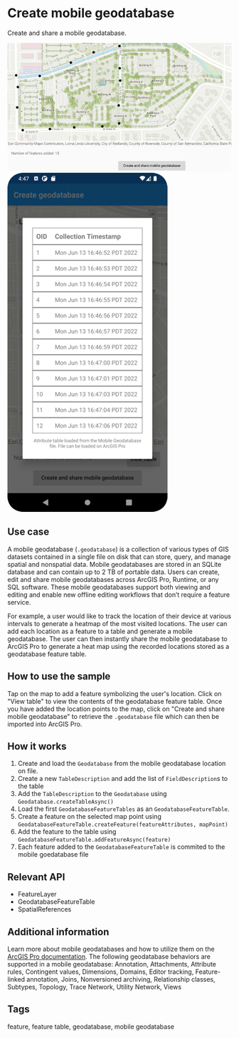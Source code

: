 # Create mobile geodatabase

Create and share a mobile geodatabase.

![Create mobile geodatabase](create-mobile-geodatabase.png) ![View geodatabase table](view-geodatabase-table.png)

## Use case

A mobile geodatabase (`.geodatabase`) is a collection of various types of GIS datasets contained in a single file on disk that can store, query, and manage spatial and nonspatial data. Mobile geodatabases are stored in an SQLite database and can contain up to 2 TB of portable data. Users can create, edit and share mobile geodatabases across ArcGIS Pro, Runtime, or any SQL software. These mobile geodatabases support both viewing and editing and enable new offline editing workflows that don’t require a feature service.

For example, a user would like to track the location of their device at various intervals to generate a heatmap of the most visited locations. The user can add each location as a feature to a table and generate a mobile geodatabase. The user can then instantly share the mobile geodatabase to ArcGIS Pro to generate a heat map using the recorded locations stored as a geodatabase feature table.

## How to use the sample

Tap on the map to add a feature symbolizing the user's location. Click on "View table" to view the contents of the geodatabase feature table. Once you have added the location points to the map, click on "Create and share mobile geodatabase" to retrieve the `.geodatabase` file which can then be imported into ArcGIS Pro.

## How it works

1. Create and load the `Geodatabase` from the mobile geodatabase location on file.
2. Create a new `TableDescription` and add the list of `FieldDescription`s to the table
3. Add the `TableDescription` to the `Geodatabase` using `Geodatabase.createTableAsync()`
4. Load the first `GeodatabaseFeatureTables` as an `GeodatabaseFeatureTable`.
5. Create a feature on the selected map point using `GeodatabaseFeatureTable.createFeature(featureAttributes, mapPoint)`
6. Add the feature to the table using `GeodatabaseFeatureTable.addFeatureAsync(feature)`
7. Each feature added to the `GeodatabaseFeatureTable` is commited to the mobile goedatabase file

## Relevant API

* FeatureLayer
* GeodatabaseFeatureTable
* SpatialReferences

## Additional information

Learn more about mobile geodatabases and how to utilize them on the [ArcGIS Pro documentation](https://pro.arcgis.com/en/pro-app/latest/help/data/geodatabases/manage-mobile-gdb/mobile-geodatabases.htm). The following geodatabase behaviors are supported in a mobile geodatabase: Annotation, Attachments, Attribute rules, Contingent values, Dimensions, Domains, Editor tracking, Feature-linked annotation, Joins, Nonversioned archiving, Relationship classes, Subtypes, Topology, Trace Network, Utility Network, Views

## Tags

feature, feature table, geodatabase, mobile geodatabase
